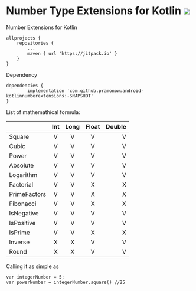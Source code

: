 # Number Type Extensions for Kotlin [![](https://jitpack.io/v/pramonow/android-kotlinnumberextensions.svg)](https://jitpack.io/#pramonow/android-kotlinnumberextensions)



Number Extensions for Kotlin

	allprojects {
		repositories {
			...
			maven { url 'https://jitpack.io' }
		}
	}
  
Dependency

	dependencies {
	        implementation 'com.github.pramonow:android-kotlinnumberextensions:-SNAPSHOT'
	}
	

List of mathemathical formula:

|               | Int        | Long       | Float      | Double    |
| ------------- |:----------:|:----------:|:----------:|----------:|
| Square        |V            |V            |V            |V           |
| Cubic         |V            |V            |V            |V           |
| Power         |V            |V            |V            |V           |
| Absolute      |V            |V            |V            |V           |
| Logarithm     |V            |V            |V            |V           |
| Factorial     |V            |V            |X            |X           |
| PrimeFactors  |V            |V            |X            |X           |
| Fibonacci     |V            |V            |X            |X           |
| IsNegative    |V            |V            |V            |V           |
| IsPositive    |V            |V            |V            |V           |
| IsPrime       |V            |V            |X            |X           |
| Inverse       |X            |X            |V            |V           |
| Round         |X            |X            |V            |V           |

Calling it as simple as

    var integerNumber = 5;
    var powerNumber = integerNumber.square() //25
